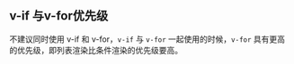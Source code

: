 
## v-if 与v-for优先级
不建议同时使用 v-if 和 v-for，`v-if` 与 `v-for` 一起使用的时候，`v-for` 具有更高的优先级，即列表渲染比条件渲染的优先级要高。

